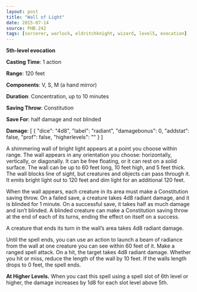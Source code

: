 ```yaml
---
layout: post
title: "Wall of Light"
date: 2015-07-14
source: PHB.242
tags: [sorcerer, warlock, eldritchknight, wizard, level5, evocation]
---
```


**5th-level evocation**

**Casting Time**: 1 action

**Range**: 120 feet

**Components**: V, S, M (a hand mirror)

**Duration**: Concentration, up to 10 minutes

**Saving Throw**: Constitution

**Save For**: half damage and not blinded

**Damage**: [ { "dice": "4d8", "label": "radiant", "damagebonus": 0, "addstat": false, "prof": false, "higherlevels": "" } ]

A shimmering wall of bright light appears at a point you choose within range. The wall appears in any orientation you choose: horizontally, vertically, or diagonally. It
can be free floating, or it can rest on a solid surface. The wall can be up to 60 feet long, 10 feet high, and 5 feet thick. The wall blocks line of sight, but creatures
and objects can pass through it. It emits bright light out to 120 feet and dim light for an additional 120 feet.

When the wall appears, each creature in its area must make a Constitution saving throw. On a failed save, a creature takes 4d8 radiant damage, and it is blinded for
1 minute. On a successful save, it takes half as much damage and isn’t blinded. A blinded creature can make a Constitution saving throw at the end of each of its
turns, ending the effect on itself on a success.

A creature that ends its turn in the wall’s area takes 4d8 radiant damage.

Until the spell ends, you can use an action to launch a beam of radiance from the wall at one creature you can see within 60 feet of it. Make a ranged spell attack. On
a hit, the target takes 4d8 radiant damage. Whether you hit or miss, reduce the length of the wall by 10 feet. If the walls length drops to 0 feet, the spell ends.

**At Higher Levels.** When you cast this spell using a spell slot of 6th level or higher, the damage increases by 1d8 for each slot level above 5th.